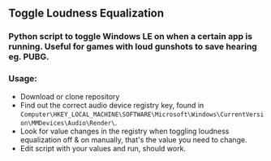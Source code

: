 ## Toggle Loudness Equalization

### Python script to toggle Windows LE on when a certain app is running. Useful for games with loud gunshots to save hearing eg. PUBG.

### Usage:

- Download or clone repository
- Find out the correct audio device registry key, found in `Computer\HKEY_LOCAL_MACHINE\SOFTWARE\Microsoft\Windows\CurrentVersion\MMDevices\Audio\Render\`.
- Look for value changes in the registry when toggling loudness equalization off & on manually, that's the value you need to change.
- Edit script with your values and run, should work.
